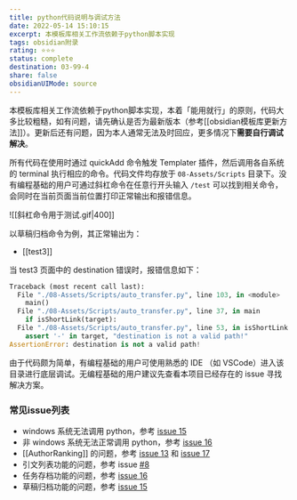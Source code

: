```yaml
---
title: python代码说明与调试方法
date: 2022-05-14 15:10:15
excerpt: 本模板库相关工作流依赖于python脚本实现
tags: obsidian附录 
rating: ⭐⭐⭐
status: complete
destination: 03-99-4 
share: false
obsidianUIMode: source
---
```


本模板库相关工作流依赖于python脚本实现，本着「能用就行」的原则，代码大多比较粗糙，如有问题，请先确认是否为最新版本（参考[[obsidian模板库更新方法]]）。更新后还有问题，因为本人通常无法及时回应，更多情况下**需要自行调试解决**。

所有代码在使用时通过 quickAdd 命令触发 Templater 插件，然后调用各自系统的 terminal 执行相应的命令。代码文件均存放于 `08-Assets/Scripts` 目录下。没有编程基础的用户可通过斜杠命令在任意行开头输入 `/test` 可以找到相关命令，会同时在当前页面当前位置打印正常输出和报错信息。

![[斜杠命令用于测试.gif|400]]

以草稿归档命令为例，其正常输出为：

- [[test3]]

当 test3 页面中的 destination 错误时，报错信息如下：

```python
Traceback (most recent call last):
  File "./08-Assets/Scripts/auto_transfer.py", line 103, in <module>
    main()
  File "./08-Assets/Scripts/auto_transfer.py", line 37, in main
    if isShortLink(target):
  File "./08-Assets/Scripts/auto_transfer.py", line 53, in isShortLink
    assert '-' in target, "destination is not a valid path!"
AssertionError: destination is not a valid path!
```

由于代码颇为简单，有编程基础的用户可使用熟悉的 IDE （如 VSCode）进入该目录进行底层调试。无编程基础的用户建议先查看本项目已经存在的 issue 寻找解决方案。


### 常见issue列表

- windows 系统无法调用 python，参考 [issue 15](https://github.com/sheldonxxd/obsidian_vault_template_for_researcher/issues/15) 
- 非 windows 系统无法正常调用 python，参考 [issue 16](https://github.com/sheldonxxd/obsidian_vault_template_for_researcher/issues/16)
- [[AuthorRanking]] 的问题，参考 [issue 13](https://github.com/sheldonxxd/obsidian_vault_template_for_researcher/issues/13) 和 [issue 17](https://github.com/sheldonxxd/obsidian_vault_template_for_researcher/issues/17)
- 引文列表功能的问题，参考  issue [#8](https://github.com/sheldonxxd/obsidian_vault_template_for_researcher/issues/8)
- 任务存档功能的问题，参考 [issue 16](https://github.com/sheldonxxd/obsidian_vault_template_for_researcher/issues/16)
- 草稿归档功能的问题，参考 [issue 15](https://github.com/sheldonxxd/obsidian_vault_template_for_researcher/issues/15) 
